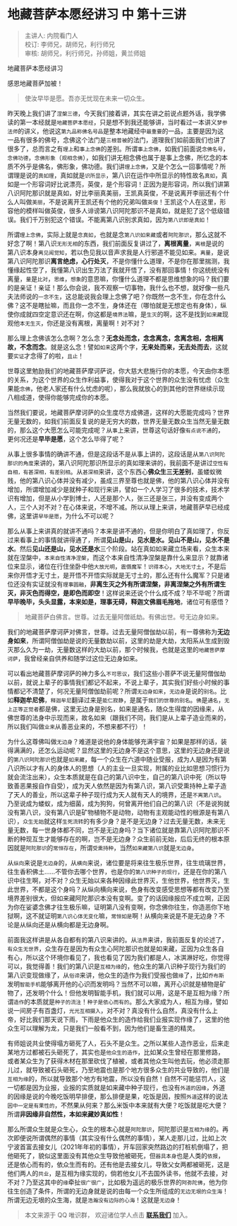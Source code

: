 # 地藏菩萨本愿经讲习 中 第十三讲

> 主讲人: 内院看门人 <br />
> 校订: 李师兄，胡师兄，利行师兄 <br />
> 审核: 胡师兄，利行师兄，孙师姐，黄兰师姐 <br />

地藏菩萨本愿经讲习

感恩地藏菩萨加被！

> 使汝早毕是愿。吾亦无忧现在未来一切众生。

昨天晚上我们讲了`涅槃三德`，今天我们接着讲，其实在讲之前说点题外话，我学佛读的第一本经就是`地藏菩萨本愿经`，只是想不到我还能够讲，当时看过一本讲义`梦参法师`的讲义，他说这`第九品称佛名号品`是整本地藏经中`最重要`的一品，主要是因为这一品有很多的佛号，念佛这个法门是`三根普被`的法门，道理我们如前面我们也讲了很多了，总而言之有`理上`和`事上念佛`的差别。所谓`事上念佛`，如我们前面说`念佛名号`，`念佛功德`，`念佛形象`（`观相念佛`），如我们讲无相念佛也属于是事上念佛，所忆念的本质不外乎是佛名，佛形象，佛功德。我们讲`理上念佛`，又是个怎么一回事情呢？所谓理是说的`真如理`，真如就是`识所显示`，第八识在运作中所显示的特性故名`真如`，真如是一个形容词好比说漂亮，英俊，是个形容词！正因为是形容词，所以我们讲第八识阿陀那识就是真如，好比李丽真美丽，王凯真英俊，不是说离开李丽还有个什么人叫做`美丽`，不是说离开王凯还有个他的兄弟叫做`英俊`！王凯这个人在这里，形容他的模样叫做英俊，很多人诽谤第八识阿陀那识不是真如，就是犯了这个低级错误。我们千万别犯这个错误。不能离第八识别求真如，因为`第八识即是真如`！

所谓`理上念佛`，实际上就是`念真如`，也就是念`第八识如来藏`或者`阿陀那识`，那么这就不好念了啊！第八识`无形无相`的东西，我们前面反复讲过了，**离根离量**，`离根`是说的第八识本身`离见闻觉知`，若以色见我以音声求我是人行邪道不能见如来。`离量`，是说第八识阿陀那识**离言绝虑，心行处灭**，不是你懂什么道理，不是你在那里揣测，我懂缘起性空了，我懂第八识出生万法了我就开悟了，没有那回事情！你这统统没有离量，`量`是`比对`，`思维`，`想象`的意思嘛，你懂什么道理不都是思维想象的吗？我们要的是亲证！亲证！那么你会说，我不观察一切事物，我什么也不想，就好像一些凡夫法师说的`一念不生`，这总能说我会理上念佛了吧？你既然一念不生，你在念什么佛？这不是瞎扯嘛，而且你一念不生，身体还在（哪怕就是无想定也有身体），纵使你成就四空定意识还在啊，你这都是`境界法`嘛，是`生灭`的啊，这不是找到`如来藏`现观他`本无生灭`，你还是没有离根，离量啊！对不对？

那么理上念佛该怎么念啊？怎么念？**无念处而念，念念离念，念离念相，念相离故，不念而念**。就是这么念！譬如`如来`这两个字，**无来处而来，无去处而去**，这就要`实证`才念得了的啦，`且止`！

世尊这里勉励我们的地藏菩萨摩诃萨说，你大慈大悲施行你的本愿，今天由你本愿的关系，为这个世界的众生作利益事，使得我对于这个世界的众生没有忧虑（众生果能`念佛`，他老人家还有什么忧虑的呢），那么我就放心的到其他的世界继续示现八相成道，使得你能够完成你的本愿。

当然我们要说，地藏菩萨摩诃萨的众生度尽方成佛道，这样的大愿能完成吗？世界无量无数的，如我们前面反复说的是无穷大的数，世界无量无数众生当然无量无数的，那么这个大愿怎么可能完成呢？从`事`上来讲，世尊这句话好像`有点说不通`的，更何况还是**早毕是愿**，这个怎么毕得了呢？

从事上很多事情的确讲不通，但是这段话不是从事上讲的，这段话是从`第八识阿陀那识的角度`来讲的，第八识阿陀那识所显示的真如理来讲的，我前面不是讲过`空性有自相，有甚深相，有差别相`。从`甚深相`来讲，这个东西心**佛众生三无差别**，虽蝼蚁微贱，他的第八识心体并没有减少，虽成三界至尊也就是佛，他的第八识心体并没有增加，所谓增加减少是就种子和现行来讲，譬如一个人学习了很多的技术，技术学识有增加，但是从小学到博士，人还是那个人，张三还是张三，并没有变成两个人，三个人对不对？在心体来说，不增不减。所以从理上来讲，地藏菩萨早已经成佛，这里讲`早毕是愿`，为什么不可以呢？

那么从事上来讲真的就讲不通吗？本来是讲不通的，但是你明白了真如理了，你反过来看事上的事情就讲得通了，所谓**见山是山，见水是水。见山不是山，见水不是水**。然后**见山还是山，见水还是水**三个阶段。站在真如如来藏立场来看，众生本来就在涅槃中，`本来自性清净涅槃`，而这个本来自性清净涅槃是靠什么来显示？就靠诸位来显示，诸位在行住坐卧中他`大放光明`，`震慑魔军`！`识得本心`，`大地无寸土`，不是后来你开悟才无寸土，是开悟不开悟实际就是无寸土的，那么还有什么魔军？只是诸位还没有实证就没有`理事圆融`，**非离生灭之外有所谓涅槃，非离涅槃之外有所谓生灭，非灭色而得空，是即色而即空**！这样说来还说个什么成不成？毕不毕呢？所谓**早毕晚毕，头头显露，本来如是，理事无碍，释迦文佛眉毛拖地**，诸位可有感悟？

> 地藏菩萨白佛言。世尊。过去无量阿僧祇劫。有佛出世。号无边身如来。

我们的地藏菩萨摩诃萨对佛言，世尊。过去无量阿僧伽劫以前，有一尊佛称为**无边身如来**，所谓阿僧伽劫是说的无量数劫以前，这里的劫是大劫，太阳系从生成到毁灭那么久为一劫，无量数这样的大劫以前，那个时候我，也就是这里的`地藏菩萨摩诃萨`，我曾经亲自供养和随学过这位无边身如来。

可以看出地藏菩萨摩诃萨的神力多么`不可思议`，我们这些小菩萨不说无量阿僧伽劫以前，就说上辈子的事情我们都记不起来，不说上辈子，其实我们好些小时候的事情都记不清楚了，何况无量阿僧伽劫前呢？所谓`无边身如来`，`无边身`是说的`别名`。比如**释迦牟尼佛**，`释迦牟尼`翻译过来是`能仁寂静`，是属于`我们的世尊的别名`。`佛`是`通名`，`无上正等正觉者`都是佛，这里无边身是别名，如来是通名，随众生得度的因缘来，从佛世尊的法身中示现而来，故名如来（跟我们不同，我们是从上辈子造业而来的，所以我们叫做`业来`从善恶业来的，不想来都不行）！

为什么这尊佛叫做`无边身`？难道是说他的身体能够充满宇宙？如果是那样的话，装得满满的，还怎么运动呢？显然这里的无边身不是这个意思，这里的无边身还是说的`第八识阿陀那识`也就是`如来藏`，每一个众生在六道中随业受报，成为人是因为有第八识所以才有人的身体人的思想（人的主业一旦实现，附属的业比如思想习惯行为就会流注出来），众生本质就是在自己的第八识中生，自己的第八识中死（所以导致善恶果报自作自受），成为天人依然是因为有第八识，第八识受熏持种上辈子造了天人的善业，所以这辈子种子现行成为天人就有天人的境界，还是`不离第八识`。乃至说成为蝼蚁，成为细菌，成为狗狗，何曾离开他们自己的第八识（不是说狗就没有第八识，没有第八识是矿物植物不是动物，动物有主观能动性的根源是有第八识），`众生无始`就这样`生死流转`的有多少身？是不是无边身？过去无量无数，未来无量无数，每一世身体都不同，岂不是无边身吗？当下诸位就是靠第八识阿陀那识不断的种现互生才能够存在的啊，岂不是无边身？众生前前无始，后后无终的根本原因就是`阿陀那识`的`常恒存在`，所谓`受熏持种`，当然`如来藏第八识`就是`无边身`。

从`纵向`来说是`无边身`的，从`横向`来说，诸位要是将来往生极乐世界，往生琉璃世界，往生香积佛土……不管你去哪个世界，也是你的`第八识种子的现行`，还是在你的第八识中往生啊，对不对？众生无始以来各种因缘此世界灭，生他世界，他世界灭，生此世界，不都是这个身吗？从纵向横向来说，色身有改变感受思想等都有改变乃至境界差别很大，但如来藏阿陀那识本没有变啊。变了的话因缘报应不成立啊，正因为你在娑婆念佛才往生极乐嘛，证明第八没有变啊，你念佛你往生，你造恶你下地狱啊，这不就证明`第八识心体无变化`嘛，`常恒如是`啊！从横向来说是不是无边身？不论是从纵向还是从横向都是无边身啊。

前面我这样讲是从各自都有的第八识来讲的。从`法界`来讲，我前面反复的论述了，`有众生无世界`，众生存在是因为有众生心阿陀那识也就是如来藏，正因为众生各自有心，所以这个环境你看见了，我也看见了因为我们都是人，冰淇淋好吃，你觉得可以，我觉得善！我们的第八识是`互相为缘`的，他众生的第八识种子现行为我们的第八识变现做缘了，从`俗谛`来讲，他众生的造作为我们受报也做`缘`了，比如`乔布斯`发明`智能手机`能够离开他的心识而发明吗？当然不可以嘛，离开心识就是植物是矿物了，还发明个什么！但他发明智能手机，我们就可以用，这是不是互相为缘？所谓`造作`的本质就是`种子的流注`！`种子是依心而有的`。那么大家成为人，相互为缘，譬如说一间房子有百盏灯，`光光互相摄入`，对不对？真没有什么自然，真没有什么上帝，好比我们那天说下雨，下雨是他众生的造作给我们业报实现作缘了，这里的他众生可以理解为龙，只是我们一般看不到，因为他们是畜生道的精灵。

有师姐说共业使得塌方砸死了人，石头不是众生。之所以某些人造作恶业，后来走某地方过都被石头砸死了，其实也是`他众生的造作`，比如某众生曾经在那里修路，或者某众生为了获得木材在那里砍伐了植被，或者其他众生叫他去玩，他必须走那儿过，就导致被石头砸死，乃至地震也是那个地方很多众生的共业导致的，他们是`互相为缘`的，所以就导致那个地方有地震，所以没有自然！自然不可能惩罚人，这一切都是因为业报，业报的实质就是如来藏中种子现行，也没有`外道的因缘`，外道的因缘是说的今晚吃饭明早排便，那么排便是果，吃饭是因，按照`外道`这样的说法`因中一定是有果性的`，不然果从何来？那么米饭中本来就有大便？吃饭就是吃大便？所谓**非因缘非自然性，本如来藏妙真如性**！

那么所谓众生就是众生心，众生的根本心就是`阿陀那识`，阿陀那识是`互相为缘`的。再次即便说所谓偶然的事情（其实没有什么偶然的事情），某人走那儿过，比如上次宁波首富去接女儿（2021年年初的事情），开车回家突然路边的打桩机倒塌了，把他砸死了，貌似这里面没有其他众生导致他被砸死，但`器具本身`也是人类的`依报`，还是依心而有的，依众生而有的。还有他是去接女儿，导致父女两都被砸死，这是他们两人的`共业`，是互相为缘实现的，倘若他女儿不去国外读书，他就不去接，对不对？乃至这其中的`缘`牵扯`很广很广`，比如极为遥远的极乐世界的`阿弥陀佛`，他为你往生创造了条件，所谓的无边身就是说的由每一个众生所组成的`无边无垠的众生海`！所谓无边无垠的众生海，就是`浩瀚没有边际的心海`！这就是`无边身`！

> 本文来源于 QQ 唯识群， 欢迎诸位学人点击 **[联系我们](https://mp.weixin.qq.com/s/lZCfWjmLjgNR165Tx4_bCQ)** 加入。
